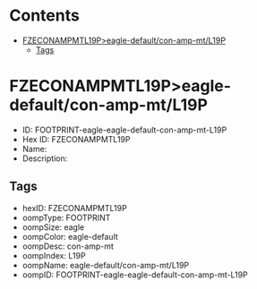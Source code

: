 



Contents
========

* [FZECONAMPMTL19P>eagle-default/con-amp-mt/L19P](#fzeconampmtl19peagle-defaultcon-amp-mtl19p)
	* [Tags](#tags)

# FZECONAMPMTL19P>eagle-default/con-amp-mt/L19P

- ID: FOOTPRINT-eagle-eagle-default-con-amp-mt-L19P
- Hex ID: FZECONAMPMTL19P
- Name: 
- Description: 

## Tags

- hexID: FZECONAMPMTL19P
- oompType: FOOTPRINT
- oompSize: eagle
- oompColor: eagle-default
- oompDesc: con-amp-mt
- oompIndex: L19P
- oompName: eagle-default/con-amp-mt/L19P
- oompID: FOOTPRINT-eagle-eagle-default-con-amp-mt-L19P

